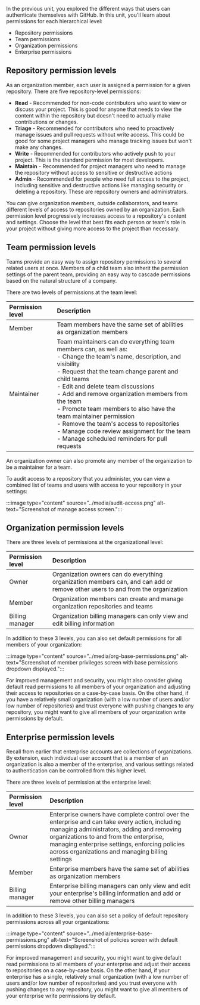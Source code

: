In the previous unit, you explored the different ways that users can authenticate themselves with GitHub. In this unit, you'll learn about permissions for each hierarchical level:

- Repository permissions 
- Team permissions
- Organization permissions
- Enterprise permissions

## Repository permission levels

As an organization member, each user is assigned a permission for a given repository. There are five repository-level permissions:

- **Read** - Recommended for non-code contributors who want to view or discuss your project. This is good for anyone that needs to view the content within the repository but doesn't need to actually make contributions or changes. 
- **Triage** - Recommended for contributors who need to proactively manage issues and pull requests without write access. This could be good for some project managers who manage tracking issues but won't make any changes. 
- **Write** - Recommended for contributors who actively push to your project. This is the standard permission for most developers. 
- **Maintain** - Recommended for project managers who need to manage the repository without access to sensitive or destructive actions
- **Admin** - Recommended for people who need full access to the project, including sensitive and destructive actions like managing security or deleting a repository. These are repository owners and administrators. 

You can give organization members, outside collaborators, and teams different levels of access to repositories owned by an organization. Each permission level progressively increases access to a repository's content and settings. Choose the level that best fits each person or team's role in your project without giving more access to the project than necessary.

## Team permission levels

Teams provide an easy way to assign repository permissions to several related users at once. Members of a child team also inherit the permission settings of the parent team, providing an easy way to cascade permissions based on the natural structure of a company.

There are two levels of permissions at the team level:

| **Permission level** |                                                                                                                                                                                                                             **Description**                                                                                                                                                                                                                              |
|:--------------------|:------------------------------------------------------------------------------------------------------------------------------------------------------------------------------------------------------------------------------------------------------------------------------------------------------------------------------------------------------------------------------------------------------------------------------------------------------------------------|
|        Member        |                                                                                                                                                                                                   Team members have the same set of abilities as organization members                                                                                                                                                                                                    |
|      Maintainer      | Team maintainers can do everything team members can, as well as: <br> - Change the team's name, description, and visibility <br> - Request that the team change parent and child teams <br> - Edit and delete team discussions <br> - Add and remove organization members from the team <br> - Promote team members to also have the team maintainer permission <br> - Remove the team's access to repositories <br> - Manage code review assignment for the team <br> - Manage scheduled reminders for pull requests |

An organization owner can also promote any member of the organization to be a maintainer for a team.

To audit access to a repository that you administer, you can view a combined list of teams and users with access to your repository in your settings:

:::image type="content" source="../media/audit-access.png" alt-text="Screenshot of manage access screen.":::

## Organization permission levels

There are three levels of permissions at the organizational level:

| **Permission level** |                                                            **Description**                                                            |
|:--------------------|:-------------------------------------------------------------------------------------------------------------------------------------|
|        Owner         | Organization owners can do everything organization members can, and can add or remove other users to and from the organization |
|        Member        |                   Organization members can create and manage organization repositories and teams                   |
|   Billing manager    |                      Organization billing managers can only view and edit billing information                      |

In addition to these 3 levels, you can also set default permissions for all members of your organization:

:::image type="content" source="../media/org-base-permissions.png" alt-text="Screenshot of member privileges screen with base permissions dropdown displayed.":::

For improved management and security, you might also consider giving default read permissions to all members of your organization and adjusting their access to repositories on a case-by-case basis. On the other hand, if you have a relatively small organization (with a low number of users and/or low number of repositories) and trust everyone with pushing changes to any repository, you might want to give all members of your organization write permissions by default.

## Enterprise permission levels

Recall from earlier that enterprise accounts are collections of organizations. By extension, each individual user account that is a member of an organization is also a member of the enterprise, and various settings related to authentication can be controlled from this higher level.

There are three levels of permission at the enterprise level:

| Permission level |                                                             Description                                                             |
|:----------------|:-----------------------------------------------------------------------------------------------------------------------------------|
|      Owner       | Enterprise owners have complete control over the enterprise and can take every action, including managing administrators, adding and removing organizations to and from the enterprise, managing enterprise settings, enforcing policies across organizations and managing billing settings |
|      Member      |                              Enterprise members have the same set of abilities as organization members                              |
| Billing manager  | Enterprise billing managers can only view and edit your enterprise's billing information and add or remove other billing managers                                                                                                                                  |

In addition to these 3 levels, you can also set a policy of default repository permissions across all your organizations:

:::image type="content" source="../media/enterprise-base-permissions.png" alt-text="Screenshot of policies screen with default permissions dropdown displayed.":::

For improved management and security, you might want to give default read permissions to all members of your enterprise and adjust their access to repositories on a case-by-case basis. On the other hand, if your enterprise has a single, relatively small organization (with a low number of users and/or low number of repositories) and you trust everyone with pushing changes to any repository, you might want to give all members of your enterprise write permissions by default.
